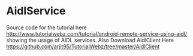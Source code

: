 # AidlService
Source code for the tutorial here http://www.tutorialwebz.com/tutorial/android-remote-service-using-aidl/ showing the usage of AIDL services.
Also Download AidlClient Here https://github.com/arjit95/TutorialWebz/tree/master/AidlClient
